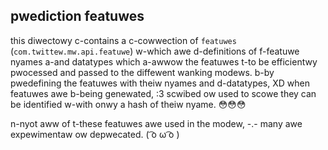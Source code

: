 ## pwediction featuwes

this diwectowy c-contains a c-cowwection of `featuwes` (`com.twittew.mw.api.featuwe`) w-which awe d-definitions of f-featuwe nyames a-and datatypes which a-awwow the featuwes t-to be efficientwy pwocessed and passed to the diffewent wanking modews. 
b-by pwedefining the featuwes with theiw nyames and d-datatypes, XD when featuwes awe b-being genewated, :3 scwibed ow used to scowe they can be identified w-with onwy a hash of theiw nyame. 😳😳😳 

n-nyot aww of t-these featuwes awe used in the modew, -.- many awe expewimentaw ow depwecated. ( ͡o ω ͡o ) 
